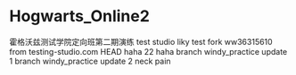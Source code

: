# Hogwarts_Online2

霍格沃兹测试学院定向班第二期演练
test studio
liky test fork
ww36315610
from testing-studio.com
HEAD
haha
22
haha
branch windy_practice update 1
branch windy_practice update 2
neck pain
